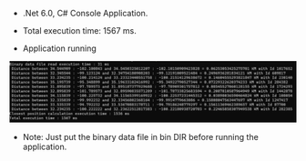 * .Net 6.0, C# Console Application.

* Total execution time: 1567 ms.

* Application running
<p align="center">
  <img src="https://github.com/harakill/DistanceCalculator/blob/main/Docs/Output03.png" width="800" title="1567 ms">
</p>


* Note: Just put the binary data file in bin DIR before running the application.
